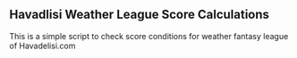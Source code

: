 ## Havadlisi Weather League Score Calculations

This is a simple script to check score conditions for weather fantasy league of Havadelisi.com
